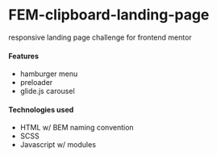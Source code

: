 # FEM-clipboard-landing-page

responsive landing page challenge for frontend mentor

#### Features

- hamburger menu
- preloader
- glide.js carousel

#### Technologies used

- HTML w/ BEM naming convention
- SCSS
- Javascript w/ modules
